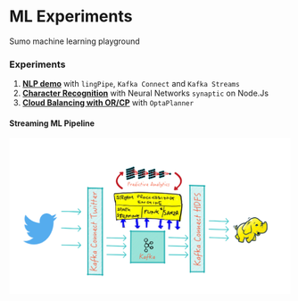 ML Experiments
==============
Sumo machine learning playground

###  Experiments
1. **[NLP demo](./neural-networks)**  with `lingPipe`, `Kafka Connect` and `Kafka Streams`
2. **[Character Recognition](./kafka-connect-twitter)** with Neural Networks `synaptic` on Node.Js
3. **[Cloud Balancing with OR/CP](./constraint-programming)**  with `OptaPlanner`



####  Streaming ML Pipeline
![Streaming_ML](./presentation/images/Streaming_ML.png)

